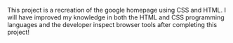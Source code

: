 This project is a recreation of the google homepage using CSS and HTML. I will 
have improved my knowledge in both the HTML and CSS programming languages and
the developer inspect browser tools after completing this project!